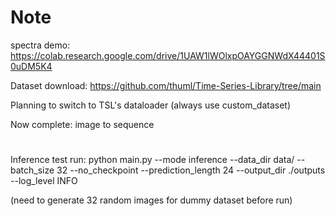 # Note


spectra demo: https://colab.research.google.com/drive/1UAW1lWOlxpOAYGGNWdX44401S0uDM5K4

Dataset download: https://github.com/thuml/Time-Series-Library/tree/main

Planning to switch to TSL's dataloader (always use custom_dataset)

Now complete: image to sequence

#

Inference test run:
python main.py     --mode inference     --data_dir data/     --batch_size 32     --no_checkpoint     --prediction_length 24     --output_dir ./outputs     --log_level INFO


(need to generate 32 random images for dummy dataset before run)

